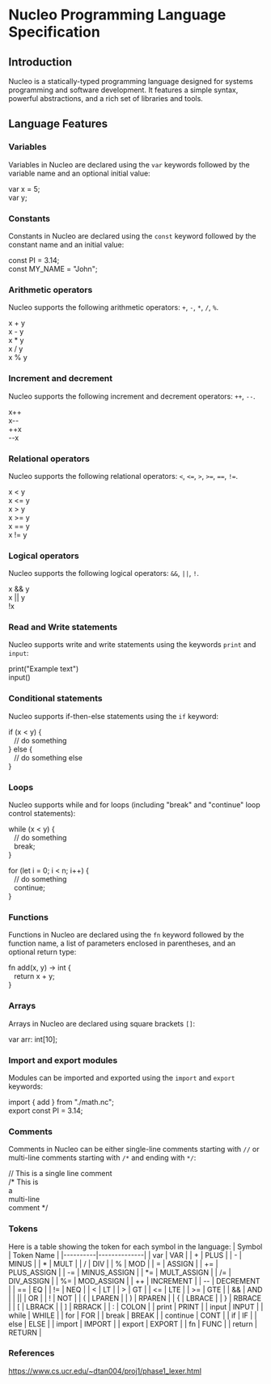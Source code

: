 # Nucleo Programming Language Specification

## Introduction

Nucleo is a statically-typed programming language designed for systems programming and software development. It features a simple syntax, powerful abstractions, and a rich set of libraries and tools.

## Language Features

### Variables

Variables in Nucleo are declared using the `var` keywords followed by the variable name and an optional initial value:

var x = 5;\
var y;

### Constants

Constants in Nucleo are declared using the `const` keyword followed by the constant name and an initial value:

const PI = 3.14;\
const MY_NAME = "John";

### Arithmetic operators

Nucleo supports the following arithmetic operators: `+`, `-`, `*`, `/`, `%`.

x + y\
x - y\
x * y\
x / y\
x % y

### Increment and decrement

Nucleo supports the following increment and decrement operators: `++`, `--`.

x++\
x--\
++x\
--x

### Relational operators

Nucleo supports the following relational operators: `<`, `<=`, `>`, `>=`, `==`, `!=`.

x < y\
x <= y\
x > y\
x >= y\
x == y\
x != y

### Logical operators

Nucleo supports the following logical operators: `&&`, `||`, `!`.

x && y\
x || y\
!x

### Read and Write statements

Nucleo supports write and write statements using the keywords `print` and `input`:

print("Example text")\
input()

### Conditional statements

Nucleo supports if-then-else statements using the `if` keyword:

if (x < y) {\
&ensp; // do something\
} else {\
&ensp; // do something else\
}

### Loops

Nucleo supports while and for loops (including "break" and "continue" loop control statements):

while (x < y) {\
&ensp; // do something\
&ensp; break;\
}

for (let i = 0; i < n; i++) {\
&ensp; // do something\
&ensp; continue;\
}

### Functions

Functions in Nucleo are declared using the `fn` keyword followed by the function name, a list of parameters enclosed in parentheses, and an optional return type:

fn add(x, y) -> int {\
&ensp; return x + y;\
}

### Arrays

Arrays in Nucleo are declared using square brackets `[]`:

var arr: int[10];

### Import and export modules

Modules can be imported and exported using the `import` and `export` keywords:

import { add } from "./math.nc";\
export const PI = 3.14;


### Comments

Comments in Nucleo can be either single-line comments starting with `//` or multi-line comments starting with `/*` and ending with `*/`:

// This is a single line comment\
/* This is\
a\
multi-line\
comment */

### Tokens

Here is a table showing the token for each symbol in the language:
| Symbol   | Token Name   |
|----------|--------------|
| var      | VAR          |
| +        | PLUS         |
| -        | MINUS        |
| *        | MULT         |
| /        | DIV          |
| %        | MOD          |
| =        | ASSIGN       |
| +=       | PLUS_ASSIGN  |
| -=       | MINUS_ASSIGN |
| \*=       | MULT_ASSIGN  |
| /=       | DIV_ASSIGN   |
| %=       | MOD_ASSIGN   |
| ++       | INCREMENT    |
| --       | DECREMENT    |
| ==       | EQ           |
| !=       | NEQ          |
| <        | LT           |
| >        | GT           |
| <=       | LTE          |
| >=       | GTE          |
| &&       | AND          |
| \|\|     | OR           |
| !        | NOT          |
| (        | LPAREN       |
| )        | RPAREN       |
| {        | LBRACE       |
| }        | RBRACE       |
| \[        | LBRACK       |
| \]        | RBRACK       |
| :        | COLON        |
| print    | PRINT        |
| input    | INPUT        |
| while    | WHILE        |
| for      | FOR          |
| break    | BREAK        |
| continue | CONT         |
| if       | IF           |
| else     | ELSE         |
| import   | IMPORT       |
| export   | EXPORT       |
| fn       | FUNC         |
| return   | RETURN       |

### References

https://www.cs.ucr.edu/~dtan004/proj1/phase1_lexer.html
